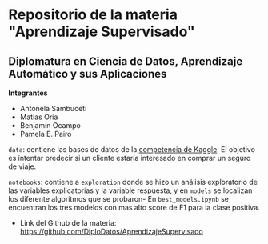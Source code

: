 # Repositorio de la materia "Aprendizaje Supervisado" 
## Diplomatura en Ciencia de Datos, Aprendizaje Automático y sus Aplicaciones

**Integrantes**
- Antonela Sambuceti
- Matias Oria
- Benjamín Ocampo
- Pamela E. Pairo

`data`: contiene las bases de datos de la [competencia de Kaggle](https://www.kaggle.com/c/diplodatos-travel-insurance-prediction-data). El objetivo es intentar predecir si un cliente estaría interesado en comprar un seguro de viaje.

`notebooks`: contiene a `exploration` donde se hizo un análisis exploratorio de las variables explicatorias y la variable respuesta, y en `models` se localizan los diferente algoritmos que se probaron- En `best_models.ipynb` se encuentran los tres modelos con mas alto score de F1 para la clase positiva.

- Link del Github de la materia: https://github.com/DiploDatos/AprendizajeSupervisado

